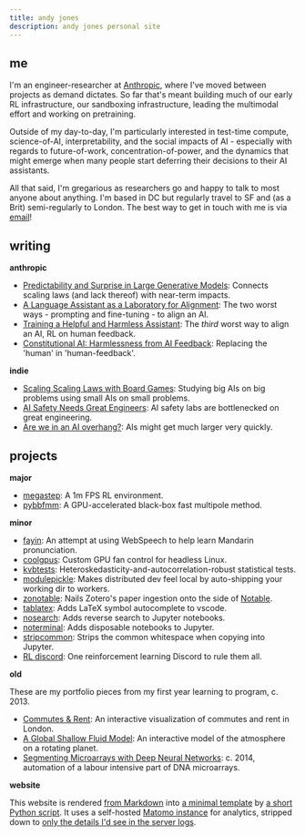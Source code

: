 ```yaml
---
title: andy jones
description: andy jones personal site
---
```


## me
I'm an engineer-researcher at [Anthropic](https://www.anthropic.com), where I've moved between projects as demand dictates. So far that's meant building much of our early RL infrastructure, our sandboxing infrastructure, leading the multimodal effort and working on pretraining.

Outside of my day-to-day, I'm particularly interested in test-time compute, science-of-AI, interpretability, and the social impacts of AI - especially with regards to future-of-work, concentration-of-power, and the dynamics that might emerge when many people start deferring their decisions to their AI assistants. 

All that said, I'm gregarious as researchers go and happy to talk to most anyone about anything. 
I'm based in DC but regularly travel to SF and (as a Brit) semi-regularly to London. The best way to get in touch with me is via [email](mailto:me@andyljones.com)!

## writing

**anthropic**
* [Predictability and Surprise in Large Generative Models](https://arxiv.org/abs/2202.07785): Connects scaling laws (and lack thereof) with near-term impacts.
* [A Language Assistant as a Laboratory for Alignment](https://arxiv.org/abs/2112.00861): The two worst ways - prompting and fine-tuning - to align an AI.
* [Training a Helpful and Harmless Assistant](https://arxiv.org/abs/2204.05862): The _third_ worst way to align an AI, RL on human feedback.
* [Constitutional AI: Harmlessness from AI Feedback](https://arxiv.org/abs/2212.08073): Replacing the 'human' in 'human-feedback'.

**indie**
* [Scaling Scaling Laws with Board Games](https://andyljones.com/boardlaw/): Studying big AIs on big problems using small AIs on small problems.
* [AI Safety Needs Great Engineers](https://www.lesswrong.com/posts/YDF7XhMThhNfHfim9/ai-safety-needs-great-engineers): AI safety labs are bottlenecked on great engineering.
* [Are we in an AI overhang?](https://www.lesswrong.com/posts/N6vZEnCn6A95Xn39p/are-we-in-an-ai-overhang): AIs might get much larger very quickly.

## projects

**major**
* [megastep](https://andyljones.com/megastep/): A 1m FPS RL environment.
* [pybbfmm](https://andyljones.com/pybbfmm/): A GPU-accelerated black-box fast multipole method.

**minor**
* [fayin](https://andyljones.com/fayin): An attempt at using WebSpeech to help learn Mandarin pronunciation.
* [coolgpus](https://github.com/andyljones/coolgpus): Custom GPU fan control for headless Linux.
* [kvbtests](https://github.com/andyljones/kvbtests): Heteroskedasticity-and-autocorrelation-robust statistical tests.
* [modulepickle](https://github.com/andyljones/modulepickle): Makes distributed dev feel local by auto-shipping your working dir to workers.
* [zonotable](https://github.com/andyljones/zonotable): Nails Zotero's paper ingestion onto the side of [Notable](https://github.com/notable/notable).
* [tablatex](https://github.com/andyljones/tablatex): Adds LaTeX symbol autocomplete to vscode.
* [nosearch](https://github.com/andyljones/nosearch): Adds reverse search to Jupyter notebooks.
* [noterminal](https://github.com/andyljones/noterminal): Adds disposable notebooks to Jupyter.
* [stripcommon](https://github.com/andyljones/stripcommon): Strips the common whitespace when copying into Jupyter.
* [RL discord](https://discord.com/invite/xhfNqQv): One reinforcement learning Discord to rule them all.

**old**

These are my portfolio pieces from my first year learning to program, c. 2013.
* [Commutes & Rent](http://andyljones.com/commutes-and-rent-frontend): An interactive visualization of commutes and rent in London. 
* [A Global Shallow Fluid Model](http://andyljones.com/shallow-fluid-model): An interactive model of the atmosphere on a rotating planet.
* [Segmenting Microarrays with Deep Neural Networks](https://github.com/andyljones/NeuralNetworkMicroarraySegmentation): c. 2014, automation of a labour intensive part of DNA microarrays.

**website**

This website is rendered [from Markdown](https://github.com/andyljones/andyljones.github.io/blob/master/source/post-mortem-plotting/index.md) into [a minimal template](https://github.com/andyljones/andyljones.github.io/blob/master/template.j2) by [a short Python script](https://github.com/andyljones/andyljones.github.io/blob/master/generate.py). It uses a self-hosted [Matomo instance](https://matomo.org/) for analytics, stripped down to [only the details I'd see in the server logs](https://github.com/andyljones/andyljones.github.io/blob/master/template.j2).
